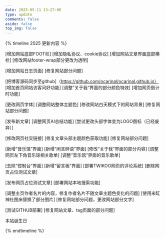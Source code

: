 ```yaml
---
date: 2025-05-11 13:27:00
type: update
comments: false
aside: false
top_img: false
---
```

{% timeline 2025 更新内容 %}
<!-- timeline 05-13 -->
[增加网站底部FOOT栏]
[增加隐私协议、cookie协议]
[增加网站文章界面底部横栏]
[修改网站footer-wrap部分更改为透明]
<!-- endtimeline -->
<!-- timeline 05-11 -->
[增加网站日志页面]
[修复网站部分问题]
<!-- endtimeline -->
<!-- timeline 05-08 -->
[把博客源码同步至github]（https://github.com/ocarinal/ocarinal.github.io）
[增加首页网站访客问好功能]
[调整”关于我“界面的部分颜色特效]
[增加网页倒计时功能]
<!-- endtimeline -->
<!-- timeline 05-05 -->
[更改网页字体]
[调整网站整体主题色]
[修改网站白天模式下的网站背景]
[修复网站部分问题]
<!-- endtimeline -->
<!-- timeline 05-04 -->
[发布新文章]
[调整网页AI总结功能]
[尝试更改头部字体变为LOGO图标（已经废弃）]
<!-- endtimeline -->
<!-- timeline 05-03 -->
[修改网页社交链接]
[修复文章头部主题颜色获取功能]
[修复网站部分问题]
<!-- endtimeline -->
<!-- timeline 04-28 -->
[新增“音乐馆”界面]
[新增“闲言碎语”界面]
[修改“关于我”界面的部分内容]
[调整网页左下角音乐球相关歌单]
[调整“音乐馆”界面的音乐歌单]
<!-- endtimeline -->
<!-- timeline 04-26 -->
[去除“控制台”界面]
[新增“留言板”界面]
[部署TWIKOO网页的评论系统]
[删除网页占位测试文章]
<!-- endtimeline -->
<!-- timeline 04-25 -->
[发布网页占位测试文章]
[部署网站本地搜索功能]
<!-- endtimeline -->
<!-- timeline 04-20 -->
[调整主页作者名片的内容，修复作者名片不随文章主题色变化的问题]
[使用米缸神社图床替换了部分图片]
[修复网站部分问题，更改网站部分文字]
<!-- endtimeline -->
<!-- timeline 04-10 -->
[测试GITHUB部署]
[修复网站文章、tag页面的部分问题]
<!-- endtimeline -->
<!-- timeline 03-21 -->
本站诞生日
<!-- endtimeline -->

{% endtimeline %}